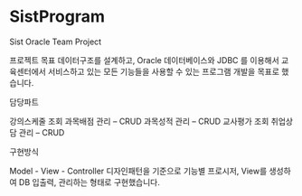 # SistProgram
Sist Oracle Team Project

프로젝트 목표
데이터구조를 설계하고, Oracle 데이터베이스와 JDBC 를 이용해서 교육센터에서 서비스하고 있는 모든 기능들을
사용할 수 있는 프로그램 개발을 목표로 했습니다.

담당파트				
							
강의스케줄 조회
과목배점 관리 – CRUD
과목성적 관리 – CRUD
교사평가 조회
취업상담 관리 – CRUD

구현방식

Model - View - Controller 디자인패턴을 기준으로 기능별 프로시저, View를 생성하여 DB 입출력, 관리하는 형태로 구현했습니다.	
